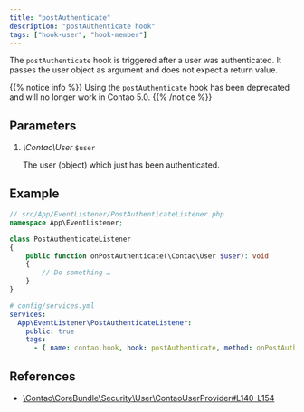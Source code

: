 ```yaml
---
title: "postAuthenticate"
description: "postAuthenticate hook"
tags: ["hook-user", "hook-member"]
---
```



The `postAuthenticate` hook is triggered after a user was authenticated. It 
passes the user object as argument and does not expect a return value.


{{% notice info %}}
Using the `postAuthenticate` hook has been deprecated and will no longer work in Contao 5.0.
{{% /notice %}}


## Parameters

1. *\Contao\User* `$user`

    The user (object) which just has been authenticated.


## Example

```php
// src/App/EventListener/PostAuthenticateListener.php
namespace App\EventListener;

class PostAuthenticateListener
{
    public function onPostAuthenticate(\Contao\User $user): void
    {
        // Do something …
    }
}
```

```yml
# config/services.yml
services:
  App\EventListener\PostAuthenticateListener:
    public: true
    tags:
      - { name: contao.hook, hook: postAuthenticate, method: onPostAuthenticate }
```

## References

* [\Contao\CoreBundle\Security\User\ContaoUserProvider#L140-L154](https://github.com/contao/contao/blob/4.7.6/core-bundle/src/Security/User/ContaoUserProvider#L140-L154)
